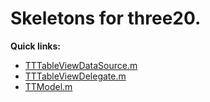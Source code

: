 Skeletons for three20.
=======================

__Quick links:__

* [TTTableViewDataSource.m](https://github.com/colinyoung/three20_skeletons/raw/master/TTTableViewDataSource.m)
* [TTTableViewDelegate.m](https://github.com/colinyoung/three20_skeletons/raw/master/TTTableViewDelegate.m)
* [TTModel.m](https://github.com/colinyoung/three20_skeletons/raw/master/TTModel.m)